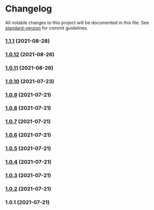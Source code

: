 # Changelog

All notable changes to this project will be documented in this file. See [standard-version](https://github.com/conventional-changelog/standard-version) for commit guidelines.

### [1.1.1](https://github.com/fractal-ly/tiny-validation/compare/v1.0.12...v1.1.1) (2021-08-28)

### [1.0.12](https://github.com/fractal-ly/tiny-validation/compare/v1.0.11...v1.0.12) (2021-08-26)

### [1.0.11](https://github.com/fractal-ly/tiny-validation/compare/v1.0.10...v1.0.11) (2021-08-26)

### [1.0.10](https://github.com/fractal-ly/tiny-validation/compare/v1.0.9...v1.0.10) (2021-07-23)

### [1.0.9](https://github.com/fractal-ly/tiny-validation/compare/v1.0.8...v1.0.9) (2021-07-21)

### [1.0.8](https://github.com/fractal-ly/tiny-validation/compare/v1.0.7...v1.0.8) (2021-07-21)

### [1.0.7](https://github.com/fractal-ly/tiny-validation/compare/v1.0.6...v1.0.7) (2021-07-21)

### [1.0.6](https://github.com/fractal-ly/tiny-validation/compare/v1.0.5...v1.0.6) (2021-07-21)

### [1.0.5](https://github.com/fractal-ly/tiny-validation/compare/v1.0.4...v1.0.5) (2021-07-21)

### [1.0.4](https://github.com/fractal-ly/tiny-validation/compare/v1.0.3...v1.0.4) (2021-07-21)

### [1.0.3](https://github.com/fractal-ly/frctly-validation/compare/v1.0.2...v1.0.3) (2021-07-21)

### [1.0.2](https://github.com/fractal-ly/frctly-validation/compare/v1.0.1...v1.0.2) (2021-07-21)

### 1.0.1 (2021-07-21)
